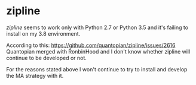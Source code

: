 # zipline

*zipline* seems to work only with Python 2.7 or Python 3.5 and it's failing to install on my 3.8 environment.

According to this: https://github.com/quantopian/zipline/issues/2616 Quantopian merged with RonbinHood and I don't know whether zipline will continue to be developed or not.

For the reasons stated above I won't continue to try to install and develop the MA strategy with it.

